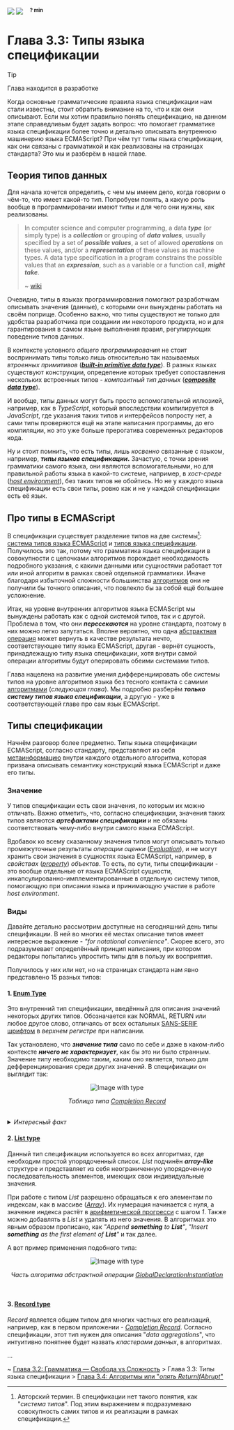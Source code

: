 <div align='left'>
    <img src='../assets/formal.svg'>
    <img src='../assets/normal.svg'>
    &nbsp;&nbsp;
    <sup><b>? min</b></sup>
</div>

# Глава 3.3: Типы языка спецификации

> [!TIP]  
> Глава находится в разработке

Когда основные грамматические правила языка спецификации нам стали известны, стоит обратить внимание
на то, что и как они описывают. Если мы хотим правильно понять спецификацию, на данном этапе
справедливым будет задать вопрос: что помогает грамматике языка спецификации более точно и детально
описывать внутреннюю машинерию языка ECMAScript? При чём тут типы языка спецификации, как они
связаны с грамматикой и как реализованы на страницах стандарта? Это мы и разберём в нашей главе.

## Теория типов данных

Для начала хочется определить, с чем мы имеем дело, когда говорим о чём-то, что имеет какой-то тип.
Попробуем понять, а какую роль вообще в программировании имеют типы и для чего они нужны, как
реализованы.

> In computer science and computer programming, a data **_type_** (or simply type) is a
> **_collection_** or grouping of **_data values_**, usually specified by a set of **_possible
> values_**, a set of allowed **_operations_** on these values, and/or a **_representation_** of
> these values as machine types. A data type specification in a program constrains the possible
> values that an **_expression_**, such as a variable or a function call, **_might take_**.
>
> ~ [wiki](https://en.wikipedia.org/wiki/Data_type)

Очевидно, типы в языках программирования помогают разработчкам описывать значения (данные), с
которыми они вынуждены работать на своём поприще. Особенно важно, что типы существуют не только для
удобства разработчика при создании им некоторого продукта, но и для гарантирования в самом языке
выполнения правил, регулирующих поведение типов данных.

В контексте условного _общего программирования_ не стоит воспринимать типы только лишь относительно
так называемых _втроенных примитивов_
([**_built-in primitive data type_**](https://en.wikipedia.org/wiki/Primitive_data_type)). В разных
языках существуют конструкции, определение которых требует сопоставления нескольких встроенных
типов - _композитный тип данных_
([**_сomposite data type_**](https://en.wikipedia.org/wiki/Composite_data_type)).

И вообще, типы данных могут быть просто вспомогательной иллюзией, например, как в _TypeScript_,
который впоследствии компилируется в _JavaScript_, где указания таких типов и интерфейсов попросту
нет, а сами типы проверяются ещё на этапе написания программы, до его компиляции, но это уже больше
прерогатива современных редакторов кода.

Ну и стоит помнить, что есть типы, лишь _косвенно_ связанные с языком, например, **_типы языков
спецификации_.** Зачастую, с точки зрения грамматики самого языка, они являются вспомогательными, но
для правильной работы языка в какой-то системе, например, в _хост-среде_
([_host environment_](https://tc39.es/ecma262/multipage/overview.html#host-environment)), без таких
типов не обойтись. Но не у каждого языка спецификации есть свои типы, ровно как и не у каждой
спецификации есть её язык.

## Про типы в ECMAScript

В спецификации существует разделение типов на две системы[^1]:
[система типов языка ECMAScript](https://tc39.es/ecma262/multipage/ecmascript-data-types-and-values.html#sec-ecmascript-language-types)
и
[типов языка спецификации](https://tc39.es/ecma262/multipage/ecmascript-data-types-and-values.html#sec-ecmascript-specification-types).
Получилось это так, потому что грамматика языка спецификации в совокупности с цепочками алгоритмов
порождает необходимость подробного указания, с какими данными или сущностями работает тот или иной
алгоритм в рамках своей отдельной грамматики. Иначе благодаря избыточной сложности большинства
[алгоритмов](https://tc39.es/ecma262/multipage/notational-conventions.html#sec-algorithm-conventions)
они не получили бы точного описания, что повлекло бы за собой ещё большее усложнение.

Итак, на уровне внутренних алгоритмов языка ECMAScript мы вынуждены работать как с одной системой
типов, так и с другой. Проблема в том, что они **_пересекаются_** на уровне стандарта, поэтому в них
можно легко запутаться. Вполне вероятно, что одна
[абстрактная операция](https://tc39.es/ecma262/multipage/abstract-operations.html#sec-abstract-operations)
может вернуть в качестве результата нечто, соответствующее типу языка ECMAScript, другая - вернёт
сущность, принадлежащую типу языка спецификации, хотя внутри самой операции алгоритмы будут
оперировать обеими системами типов.

Глава нацелена на развитие умения дифференциировать обе системы типов на уровне алгоритмов языка без
тесного контакта с самими [алгоритмами](/get-started/Chapter_3.md) (_следующая глава_). Мы подробно
разберём **_только систему типов языка спецификации_**, а другую - уже в соответствующей главе про
сам язык ECMAScript.

## Типы спецификации

Начнём разговор более предметно. Типы языка спецификации ECMAScript, согласно стандарту,
представляют из себя
[метаинформацию](https://tc39.es/ecma262/multipage/ecmascript-data-types-and-values.html#sec-ecmascript-specification-types)
внутри каждого отдельного алгоритма, которая призвана описывать семантику конструкций языка
ECMAScript и даже его типы.

### Значение

У типов спецификации есть свои значения, по которым их можно отличать. Важно отметить, что, согласно
спецификации, значения таких типов являются **_артефактами спецификации_** и не обязаны
соответствовать чему-либо внутри самого языка ECMAScript.

Вдобавок ко всему сказанному значения типов могут описывать только промежуточные результаты
_операции оценки_
([_Evaluation_](https://tc39.es/ecma262/multipage/syntax-directed-operations.html#sec-evaluation)),
и не могут хранить свои значения в сущностях языка ECMAScript, например, в _свойствах_
([_property_](https://tc39.es/ecma262/multipage/overview.html#sec-property)) _объектов_. То есть, по
сути, типы спецификации - это вообще отдельные от языка ECMAScript сущности,
инкапсулированно-имплементированные в отдельную систему типов, помогающую при описании языка и
принимающую участие в работе _host environment_.

### Виды

Давайте детально рассмотрим доступные на сегодняшний день типы спецификации. В ней во многих её
местах описание типов имеет интересное выражение - _"for notational convenience"_. Скорее всего, это
подразумевает определённый принцип написания, при котором редакторы попытались упростить типы для в
пользу их восприятия.

Получилось у них или нет, но на страницах стандарта нам явно представлено 15 разных типов:

#### 1. [Enum Type](https://tc39.es/ecma262/multipage/ecmascript-data-types-and-values.html#sec-enum-specification-type)

Это внутренний тип спецификации, введённый для описания значений некоторых других типов.
Обозначается как NORMAL, RETURN или любое другое слово, отличаясь от всех остальных
[SANS-SERIF шрифтом](https://en.wikipedia.org/wiki/Sans-serif) в _верхнем регистре_ при написании.

Так установлено, что **_значение типа_** само по себе и даже в каком-либо контексте **_ничего не
характеризует_**, как бы это ни было странным. Значение типу необходимо таким, каким оно является,
только для дефференциирования среди других значений. В спецификации он выглядит так:

<div align='center'>
    <img src='assets/type1.png' alt='Image with type'>
    <p><i>Таблица типа <a href='https://tc39.es/ecma262/multipage/ecmascript-data-types-and-values.html#sec-completion-record-specification-type'>
        Completion Record
    </a></i></p>
</div>
<br>

<details>
<summary><i>Интересный факт</i></summary>
<br>

> В [стандарте ES2023](https://tc39.es/ecma262/2023/multipage/) значения типа были представлены в
> _нижнем регистре_ того же шрифта, что путало разработчиков из-за схожести со значениями типов
> самого языка ECMAScript. Благодаря тому что спецификация в какой-то степени совершенствуется,
> сейчас такой проблемы нет.

</details>

#### 2. [List type](https://tc39.es/ecma262/multipage/ecmascript-data-types-and-values.html#sec-list-and-record-specification-type)

Данный тип спецификации используется во всех алгоритмах, где необходим простой упорядоченный список.
_List_ подчинён **_array-like_** структуре и представляет из себя неограниченную упорядоченную
последовательность элементов, имеющих свои индивидуальные значения.

При работе с типом _List_ разрешено обращаться к его элементам по индексам, как в массиве
([_Array_](<https://en.wikipedia.org/wiki/Array_(data_structure)>)). Их нумерация начинается с нуля,
а значение индекса растёт в
[арифметической прогресси](https://en.wikipedia.org/wiki/Arithmetic_progression) с шагом _1_. Также
можно добавлять в _List_ и удалять из него значения. В алгоритмах это явным образом прописано, как
_"Append **something** to **List**"_, _"Insert **something** as the first element of **List**"_ и
так далее.

А вот пример применения подобного типа:

<div align='center'>
    <img src='assets/type2.png' alt='Image with type'>
    <p><i>Часть алгоритма абстрактной операции 
        <a href='https://tc39.es/ecma262/multipage/ecmascript-language-scripts-and-modules.html#sec-globaldeclarationinstantiation'>GlobalDeclarationInstantiation
        </a></i></p>
</div>
<br>

#### 3. [Record type](https://tc39.es/ecma262/multipage/ecmascript-data-types-and-values.html#sec-ecmascript-specification-types:~:text=operation%20IsLessThan.-,The%20Record%20type,-is%20used%20to)

_Record_ является общим типом для многих частных его реализаций, например, как в первом приложении -
[_Completion Record_](https://tc39.es/ecma262/multipage/ecmascript-data-types-and-values.html#sec-completion-record-specification-type).
Согласно спецификации, этот тип нужен для описания "_data aggregations_", что интуитивно понятнее
будет назвать _кластерами данных_, в алгоритмах.

...

~ [Глава 3.2: Грамматика — Свобода vs Сложность](./Chapter_2.md) > Глава 3.3: Типы языка
спецификации > [Глава 3.4: Алгоритмы или "_опять ReturnIfAbrupt_"](./Chapter_4.md)

[^1]:
    Авторский термин. В спецификации нет такого понятия, как "_система типов_". Под этим выражением
    я подразумеваю совокупность самих типов и их реализации в рамках спецификации.
